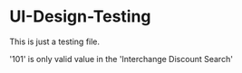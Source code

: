 # UI-Design-Testing

This is just a testing file.

'101' is only valid value in the 'Interchange Discount Search'
